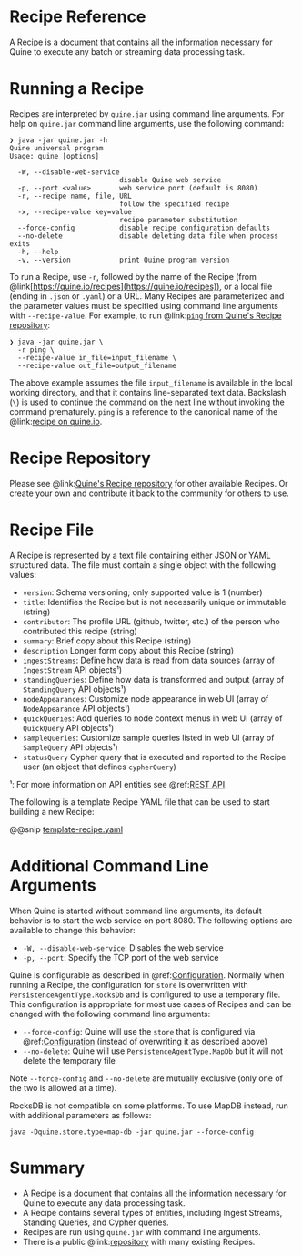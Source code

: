 # Recipe Reference

A Recipe is a document that contains all the information necessary for Quine to execute any batch or streaming data processing task.

# Running a Recipe

Recipes are interpreted by `quine.jar` using command line arguments. For help on `quine.jar` command line arguments, use the following command:

```
❯ java -jar quine.jar -h
Quine universal program
Usage: quine [options]

  -W, --disable-web-service
                           disable Quine web service
  -p, --port <value>       web service port (default is 8080)
  -r, --recipe name, file, URL
                           follow the specified recipe
  -x, --recipe-value key=value
                           recipe parameter substitution
  --force-config           disable recipe configuration defaults
  --no-delete              disable deleting data file when process exits
  -h, --help
  -v, --version            print Quine program version
```

To run a Recipe, use `-r`, followed by the name of the Recipe (from @link[https://quine.io/recipes](https://quine.io/recipes)), or a local file (ending in `.json` or `.yaml`) or a URL. Many Recipes are parameterized and the parameter values must be specified using command line arguments with `--recipe-value`. For example, to run @link:[`ping` from Quine's Recipe repository](https://quine.io/recipes/ping.html):

```
❯ java -jar quine.jar \
  -r ping \
  --recipe-value in_file=input_filename \
  --recipe-value out_file=output_filename
```

The above example assumes the file `input_filename` is available in the local working directory, and that it contains line-separated text data. Backslash (`\`) is used to continue the command on the next line without invoking the command prematurely. `ping` is a reference to the canonical name of the @link:[recipe on quine.io](https://quine.io/recipes).

# Recipe Repository

Please see @link:[Quine's Recipe repository](https://quine.io/recipes) for other available Recipes. Or create your own and contribute it back to the community for others to use.

# Recipe File

A Recipe is represented by a text file containing either JSON or YAML structured data. The file must contain a single object with the following values:

* `version`: Schema versioning; only supported value is 1 (number)
* `title`: Identifies the Recipe but is not necessarily unique or immutable (string)
* `contributor`: The profile URL (github, twitter, etc.) of the person who contributed this recipe (string)
* `summary`: Brief copy about this Recipe (string)
* `description` Longer form copy about this Recipe (string)
* `ingestStreams`: Define how data is read from data sources (array of `IngestStream` API objects¹)
* `standingQueries`: Define how data is transformed and output (array of `StandingQuery` API objects¹)
* `nodeAppearances`: Customize node appearance in web UI (array of `NodeAppearance` API objects¹)
* `quickQueries`: Add queries to node context menus in web UI (array of `QuickQuery` API objects¹)
* `sampleQueries`: Customize sample queries listed in web UI (array of `SampleQuery` API objects¹)
* `statusQuery` Cypher query that is executed and reported to the Recipe user (an object that defines `cypherQuery`)

¹: For more information on API entities see @ref:[REST API](rest_api.md).

The following is a template Recipe YAML file that can be used to start building a new Recipe:

@@snip [template-recipe.yaml]($quine$/recipes/template-recipe.yaml)

# Additional Command Line Arguments

When Quine is started without command line arguments, its default behavior is to start the web service on port 8080. The following options are available to change this behavior:

* `-W, --disable-web-service`: Disables the web service
* `-p, --port`: Specify the TCP port of the web service

Quine is configurable as described in @ref:[Configuration](configuration.md). Normally when running a Recipe, the configuration for `store` is overwritten with `PersistenceAgentType.RocksDb` and is configured to use a temporary file. This configuration is appropriate for most use cases of Recipes and can be changed with the following command line arguments:

* `--force-config`: Quine will use the `store` that is configured via @ref:[Configuration](configuration.md) (instead of overwriting it as described above)
* `--no-delete`: Quine will use `PersistenceAgentType.MapDb` but it will not delete the temporary file

Note `--force-config` and `--no-delete` are mutually exclusive (only one of the two is allowed at a time).

RocksDB is not compatible on some platforms. To use MapDB instead, run with additional parameters as follows:

```
java -Dquine.store.type=map-db -jar quine.jar --force-config
```

# Summary

* A Recipe is a document that contains all the information necessary for Quine to execute any data processing task.
* A Recipe contains several types of entities, including Ingest Streams, Standing Queries, and Cypher queries.
* Recipes are run using `quine.jar` with command line arguments.
* There is a public @link:[repository](https://quine.io/recipes) with many existing Recipes.
